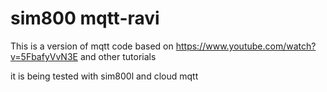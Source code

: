 # sim800 mqtt-ravi

This is a version of mqtt code based on https://www.youtube.com/watch?v=5FbafyVvN3E and other tutorials

it is being tested with sim800l and cloud mqtt


